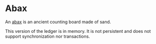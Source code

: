 Abax
====

An [abax](https://en.wikipedia.org/wiki/Sand_table#Abax) is an ancient counting board made of sand.

This version of the ledger is in memory. It is not persistent and does not
support synchronization nor transactions.
